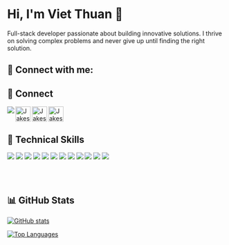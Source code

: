 # Hi, I'm Viet Thuan 👋

Full-stack developer passionate about building innovative solutions. I thrive on solving complex problems and never give up until finding the right solution.

## 🤝 Connect with me:
## 🤝 Connect

<a href="mailto:jakes.developer@gmail.com">
 <img align="left" src="https://img.shields.io/badge/Gmail-D14836?style=for-the-badge&logo=gmail&logoColor=white" />
</a>

<a href="https://www.linkedin.com/in/jakesdeveloper/"><img align="left" src="https://raw.githubusercontent.com/jakesedev/jakesedev/main/5296501_linkedin_network_linkedin logo_icon.png" alt="Jakes Developer | LinkedIn" width="35px"/></a>

<a href="https://www.facebook.com/Jakes.Official/"><img align="left" src="https://raw.githubusercontent.com/jakesedev/jakesedev/main/5365678_fb_facebook_facebook logo_icon.png" alt="Jakes Developer| Facebook" width="35px"/></a>

<!-- <a href="https://www.youtube.com/channel/UCD1TmriSJKAZQPmWsqb8dnQ"><img align="left" src="https://raw.githubusercontent.com/jakesedev/jakesedev/main/5296521_play_video_vlog_youtube_youtube logo_icon.png" alt="Jakes Developer| Youtube" width="35px"/></a> -->


<a href="mailto:jakes.developer@gmail.com"><img align="left" src="https://raw.githubusercontent.com/jakesedev/jakesedev/main/2993691_brand_brands_gmail_logo_logos_icon.png" alt="Jakes Developer | Gmail" width="35px"/></a>


</br>
</br>

## 💼 Technical Skills

![](https://img.shields.io/badge/Code-JavaScript-informational?style=flat&logo=JavaScript&color=F7DF1E)
![](https://img.shields.io/badge/Code-TypeScript-informational?style=flat&logo=TypeScript&color=3178C6)
![](https://img.shields.io/badge/Code-Java-informational?style=flat&logo=Java&color=007396)
![](https://img.shields.io/badge/Framework-Angular-informational?style=flat&logo=Angular&color=DD0031)
![](https://img.shields.io/badge/Framework-Spring_Boot-informational?style=flat&logo=Spring&color=6DB33F)
![](https://img.shields.io/badge/Framework-Node.js-informational?style=flat&logo=Node.js&color=339933)
![](https://img.shields.io/badge/Database-SQL-informational?style=flat&logo=PostgreSQL&color=336791)
![](https://img.shields.io/badge/Database-NoSQL-informational?style=flat&logo=MongoDB&color=47A248)
![](https://img.shields.io/badge/Tools-Docker-informational?style=flat&logo=Docker&color=2496ED)
![](https://img.shields.io/badge/Tools-Microservices-informational?style=flat&logo=Moleculer&color=688FDB)
![](https://img.shields.io/badge/Design-Figma-informational?style=flat&logo=Figma&color=F24E1E)
![](https://img.shields.io/badge/Tools-Jira-informational?style=flat&logo=Jira&color=0052CC)

<!-- ## 🌱 Currently Learning
- Expanding Docker expertise
- Microservices architecture
- Advanced Spring Boot concepts -->



<br />
<br />

## 📊 GitHub Stats

[![GitHub stats](https://github-readme-stats.vercel.app/api?username=jakesdev&show_icons=true&theme=radical)](https://github.com/jakesdev)

[![Top Languages](https://github-readme-stats.vercel.app/api/top-langs/?username=jakesdev&layout=compact&theme=radical)](https://github.com/jakesdev)

